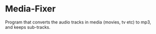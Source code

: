 # Media-Fixer
Program that converts the audio tracks in media (movies, tv etc) to mp3, and keeps sub-tracks.
